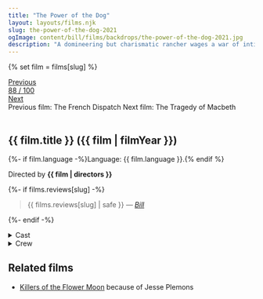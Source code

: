 ```yaml
---
title: "The Power of the Dog"
layout: layouts/films.njk
slug: the-power-of-the-dog-2021
ogImage: content/bill/films/backdrops/the-power-of-the-dog-2021.jpg
description: "A domineering but charismatic rancher wages a war of intimidation on his brother's new wife and her teen son, until long-hidden secrets come to light."
---
```


{% set film = films[slug] %}

<nav class="films">
  <div class="prev">
    <a href="../the-french-dispatch-2021"><i class="fa-solid fa-chevron-left fa-xs"></i> Previous</a>
  </div>
  <div>
    <a class="simple" href="../">88 / 100</a>
  </div>
  <div class="next">
    <a href="../the-tragedy-of-macbeth-2021">Next <i class="fa-solid fa-chevron-right fa-xs"></i></a>
  </div>
  <div class="hint">
    <span class="prev-hint">
      <span class="sr-only">Previous film:</span>
      The French Dispatch
    </span>
    <span class="next-hint">
      <span class="sr-only">Next film:</span>
      The Tragedy of Macbeth
    </span>
  </div>
</nav>

<article class="film slug-the-power-of-the-dog-2021">
  <div class="backdrop-and-poster">
    <img class="poster" src="../films/posters/{{ slug }}.jpg" alt="">
    <img class="backdrop" src="../films/backdrops/{{ slug }}.jpg" alt="">
  </div>

  <h1>{{ film.title }} ({{ film | filmYear }})</h1>

  <p>
    {%- if film.language -%}Language: {{ film.language }}.{% endif %}
    
  </p>

  <p class="director">
    Directed by <strong>{{ film | directors }}</strong>
  </p>

  {%- if films.reviews[slug] -%}
    <blockquote> 
      {{ films.reviews[slug] | safe }} <em>—&nbsp;<a href="/bill">Bill</a></em>
    </blockquote> 
  {%- endif -%}

  <section class="film-detail">
    <div>
      <details>
        <summary>
          <i class="fa-solid fa-masks-theater"></i>
          Cast
        </summary>
        <ul>
          {%- for cast in film.credits.cast -%}
            <li>
              {{ cast.name }} as <em>{{ cast.character }}</em>
            </li>
          {%- endfor -%}
        </ul>
      </details>
      <details>
        <summary>
          <i class="fa-solid fa-clapperboard"></i>
          Crew
        </summary>
        <ul>
          {%- for crew in film.credits.crew -%}
            <li>
              {{ crew.name }} &mdash; <em>{{ crew.job }}</em>
            </li>
          {%- endfor -%}
        </ul>
      </details>
    </div>
  </section>

  <section class="related-films">
  <h2>Related films</h2>
  <ul>
    <li><a href="../killers-of-the-flower-moon-2023">Killers of the Flower Moon</a> because of Jesse Plemons</li>
  </ul>
</section>

</article>
